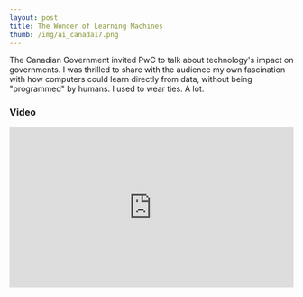 ```yaml
---
layout: post
title: The Wonder of Learning Machines
thumb: /img/ai_canada17.png
---
```


The Canadian Government invited PwC to talk about technology's impact on governments.  I was
thrilled to share with the audience my own fascination with how computers could learn directly
from data, without being "programmed" by humans.  I used to wear ties.  A lot.

<h3>Video</h3>
<div style="position:relative;padding-top:56.25%;max-width:600px">
<iframe style="position:absolute;top:0;left:0;width:100%;height:100%;" src="https://www.youtube.com/embed/4LxxBLTrEdA" frameborder="0" allow="accelerometer; autoplay; encrypted-media; gyroscope; picture-in-picture" allowfullscreen></iframe>
</div>
